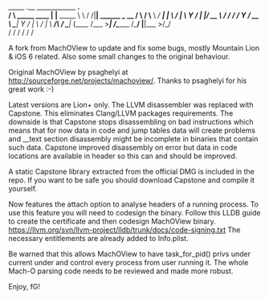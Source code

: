    _____                .__     ____________   ____.__               
   /     \ _____    ____ |  |__  \_____  \   \ /   /|__| ______  _  __
   /  \ /  \\__  \ _/ ___\|  |  \  /   |   \   Y   / |  |/ __ \ \/ \/ /
   /    Y    \/ __ \\  \___|   Y  \/    |    \     /  |  \  ___/\     / 
   \____|__  (____  /\___  >___|  /\_______  /\___/   |__|\___  >\/\_/  
   \/     \/     \/     \/         \/                 \/        
   
   A fork from MachOView to update and fix some bugs, mostly Mountain Lion & iOS 6 related.
   Also some small changes to the original behaviour.
   
   Original MachOView by psaghelyi at http://sourceforge.net/projects/machoview/.
   Thanks to psaghelyi for his great work :-)
   
   Latest versions are Lion+ only.
   The LLVM disassembler was replaced with Capstone. This eliminates Clang/LLVM packages requirements.
   The downside is that Capstone stops disassembling on bad instructions which means that for now data in code and jump tables data will create problems and __text section disassembly might be incomplete in binaries that contain such data.
   Capstone improved disassembly on error but data in code locations are available in header so this can and should be improved.
   
   A static Capstone library extracted from the official DMG is included in the repo.
   If you want to be safe you should download Capstone and compile it yourself.
   
   Now features the attach option to analyse headers of a running process.
   To use this feature you will need to codesign the binary.
   Follow this LLDB guide to create the certificate and then codesign MachOView binary.
   https://llvm.org/svn/llvm-project/lldb/trunk/docs/code-signing.txt
   The necessary entitlements are already added to Info.plist.
   
   Be warned that this allows MachOView to have task_for_pid() privs under current under and control
   every process from user running it.
   The whole Mach-O parsing code needs to be reviewed and made more robust.
   
   Enjoy,
   fG!

